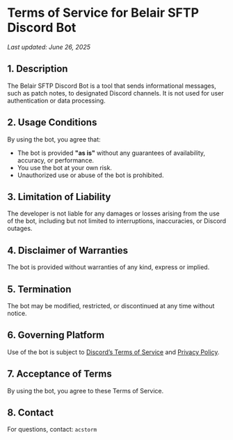 # Terms of Service for Belair SFTP Discord Bot

_Last updated: June 26, 2025_

## 1. Description
The Belair SFTP Discord Bot is a tool that sends informational messages, such as patch notes, to designated Discord channels. It is not used for user authentication or data processing.

## 2. Usage Conditions
By using the bot, you agree that:
- The bot is provided **"as is"** without any guarantees of availability, accuracy, or performance.
- You use the bot at your own risk.
- Unauthorized use or abuse of the bot is prohibited.

## 3. Limitation of Liability
The developer is not liable for any damages or losses arising from the use of the bot, including but not limited to interruptions, inaccuracies, or Discord outages.

## 4. Disclaimer of Warranties
The bot is provided without warranties of any kind, express or implied.

## 5. Termination
The bot may be modified, restricted, or discontinued at any time without notice.

## 6. Governing Platform
Use of the bot is subject to [Discord’s Terms of Service](https://discord.com/terms) and [Privacy Policy](https://discord.com/privacy).

## 7. Acceptance of Terms
By using the bot, you agree to these Terms of Service.

## 8. Contact
For questions, contact: `acstorm`
